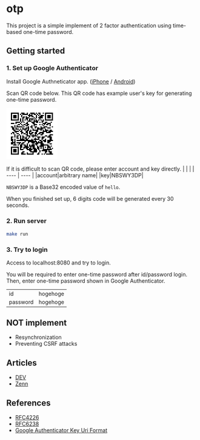 # otp
This project is a simple implement of 2 factor authentication using time-based one-time password.

## Getting started

### 1. Set up Google Authenticator
Install Google Authneticator app. ([iPhone](https://apps.apple.com/app/google-authenticator/id388497605) / [Android](https://play.google.com/store/apps/details?id=com.google.android.apps.authenticator2&hl=en&gl=US))

Scan QR code below. This QR code has example user's key for generating one-time password.

<img src="./otp_example.png">

If it is difficult to scan QR code, please enter account and key directly.
| | |
| ---- | ---- |
|account|arbitrary name|
|key|NBSWY3DP|

`NBSWY3DP` is a Base32 encoded value of `hello`.

When you finished set up, 6 digits code will be generated every 30 seconds.

### 2. Run server
```bash
make run
```

### 3. Try to login
Access to localhost:8080 and try to login.

You will be required to enter one-time password after id/password login.
Then, enter one-time password shown in Google Authenticator.

| | |
| ---- | ---- |
|id|hogehoge|
|password|hogehoge|

## NOT implement
- Resynchronization
- Preventing CSRF attacks

## Articles
- [DEV](https://dev.to/ksrnnb/implementing-one-time-password-2m70)
- [Zenn](https://zenn.dev/ksrnnb/articles/326b1963663250)

## References
- [RFC4226](https://datatracker.ietf.org/doc/html/rfc4226)
- [RFC6238](https://datatracker.ietf.org/doc/html/rfc6238)
- [Google Authenticator Key Uri Format](https://github.com/google/google-authenticator/wiki/Key-Uri-Format)
